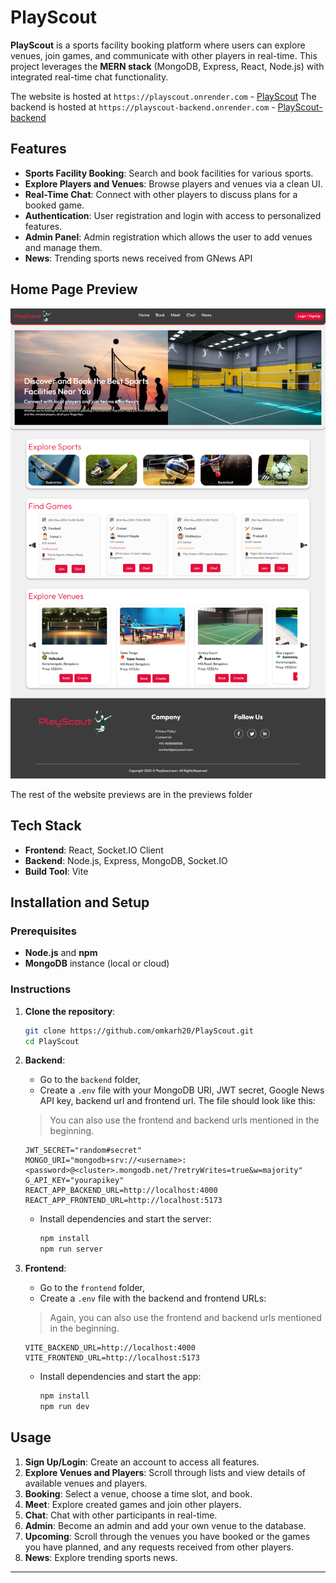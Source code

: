 # PlayScout

**PlayScout** is a sports facility booking platform where users can explore venues, join games, and communicate with other players in real-time. This project leverages the **MERN stack** (MongoDB, Express, React, Node.js) with integrated real-time chat functionality.

The website is hosted at `https://playscout.onrender.com` - [PlayScout](https://playscout.onrender.com)
The backend is hosted at `https://playscout-backend.onrender.com` - [PlayScout-backend](https://playscout-backend.onrender.com)


## Features

- **Sports Facility Booking**: Search and book facilities for various sports.
- **Explore Players and Venues**: Browse players and venues via a clean UI.
- **Real-Time Chat**: Connect with other players to discuss plans for a booked game.
- **Authentication**: User registration and login with access to personalized features.
- **Admin Panel**: Admin registration which allows the user to add venues and manage them.
- **News**: Trending sports news received from GNews API

## Home Page Preview

![PlayScout Homepage](previews/HomePage.png)

The rest of the website previews are in the previews folder

## Tech Stack

- **Frontend**: React, Socket.IO Client
- **Backend**: Node.js, Express, MongoDB, Socket.IO
- **Build Tool**: Vite

## Installation and Setup

### Prerequisites

- **Node.js** and **npm**
- **MongoDB** instance (local or cloud)

### Instructions

1. **Clone the repository**:

   ```bash
   git clone https://github.com/omkarh20/PlayScout.git
   cd PlayScout
   ```

2. **Backend**:

   - Go to the `backend` folder,
   - Create a `.env` file with your MongoDB URI, JWT secret, Google News API key, backend url and frontend url. The file should look like this:
   > You can also use the frontend and backend urls mentioned in the beginning.
     ```env
     JWT_SECRET="random#secret"
     MONGO_URI="mongodb+srv://<username>:<password>@<cluster>.mongodb.net/?retryWrites=true&w=majority"
     G_API_KEY="yourapikey"
     REACT_APP_BACKEND_URL=http://localhost:4000
     REACT_APP_FRONTEND_URL=http://localhost:5173
     ```

   - Install dependencies and start the server:

     ```bash
     npm install
     npm run server
     ```

3. **Frontend**:

   - Go to the `frontend` folder,
   - Create a `.env` file with the backend and frontend URLs:
   > Again, you can also use the frontend and backend urls mentioned in the beginning.

     ```env
     VITE_BACKEND_URL=http://localhost:4000
     VITE_FRONTEND_URL=http://localhost:5173
     ```

   - Install dependencies and start the app:

     ```bash
     npm install
     npm run dev
     ```

## Usage

1. **Sign Up/Login**: Create an account to access all features.
2. **Explore Venues and Players**: Scroll through lists and view details of available venues and players.
3. **Booking**: Select a venue, choose a time slot, and book.
4. **Meet**: Explore created games and join other players.
5. **Chat**: Chat with other participants in real-time.
6. **Admin**: Become an admin and add your own venue to the database.
7. **Upcoming**: Scroll through the venues you have booked or the games you have planned, and any requests received from other players.
8. **News**: Explore trending sports news.

---
